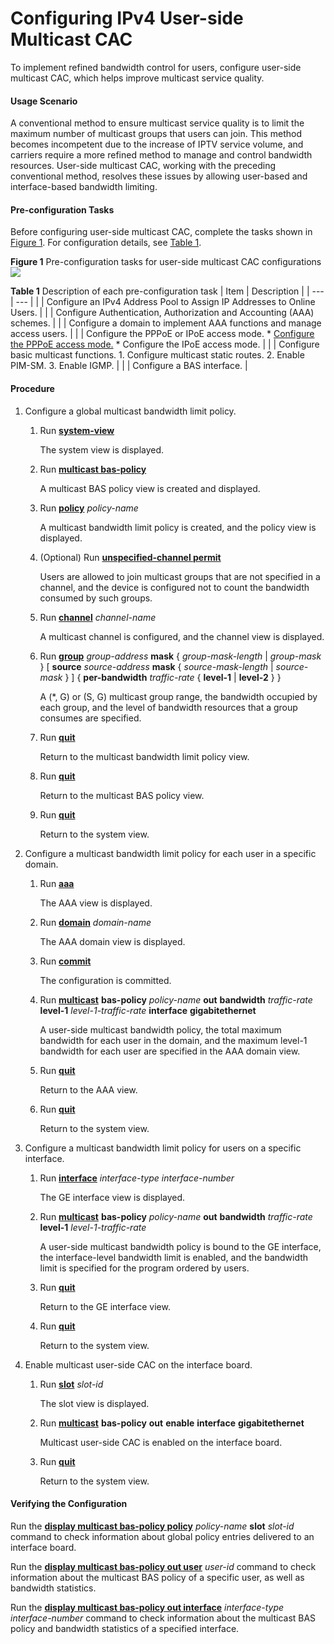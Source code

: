 Configuring IPv4 User-side Multicast CAC
========================================

To implement refined bandwidth control for users, configure user-side multicast CAC, which helps improve multicast service quality.

#### Usage Scenario

A conventional method to ensure multicast service quality is to limit the maximum number of multicast groups that users can join. This method becomes incompetent due to the increase of IPTV service volume, and carriers require a more refined method to manage and control bandwidth resources. User-side multicast CAC, working with the preceding conventional method, resolves these issues by allowing user-based and interface-based bandwidth limiting.


#### Pre-configuration Tasks

Before configuring user-side multicast CAC, complete the tasks shown in [Figure 1](#EN-US_TASK_0172367641__fig_dc_ne_bras-multicast_cac_cfg_000103). For configuration details, see [Table 1](#EN-US_TASK_0172367641__table_dc_ne_bras-multicast_cac_cfg_000101).

**Figure 1** Pre-configuration tasks for user-side multicast CAC configurations  
![](images/fig_dc_ne_bras-multicast_cac_cfg_000103.png)

**Table 1** Description of each pre-configuration task
| Item | Description |
| --- | --- |
|  | Configure an IPv4 Address Pool to Assign IP Addresses to Online Users. |
|  | Configure Authentication, Authorization and Accounting (AAA) schemes. |
|  | Configure a domain to implement AAA functions and manage access users. |
|  | Configure the PPPoE or IPoE access mode.   * [Configure the PPPoE access mode.](dc_ne_pppoe_cfg_0004.html) * Configure the IPoE access mode. |
|  | Configure basic multicast functions.   1. Configure multicast static routes. 2. Enable PIM-SM. 3. Enable IGMP. |
|  | Configure a BAS interface. |





#### Procedure

1. Configure a global multicast bandwidth limit policy.
   1. Run [**system-view**](cmdqueryname=system-view)
      
      
      
      The system view is displayed.
   2. Run [**multicast bas-policy**](cmdqueryname=multicast+bas-policy)
      
      
      
      A multicast BAS policy view is created and displayed.
   3. Run [**policy**](cmdqueryname=policy) *policy-name*
      
      
      
      A multicast bandwidth limit policy is created, and the policy view is displayed.
   4. (Optional) Run [**unspecified-channel permit**](cmdqueryname=unspecified-channel+permit)
      
      
      
      Users are allowed to join multicast groups that are not specified in a channel, and the device is configured not to count the bandwidth consumed by such groups.
   5. Run [**channel**](cmdqueryname=channel) *channel-name*
      
      
      
      A multicast channel is configured, and the channel view is displayed.
   6. Run [**group**](cmdqueryname=group) *group-address* **mask** { *group-mask-length* | *group-mask* } [ **source** *source-address* **mask** { *source-mask-length* | *source-mask* } ] { **per-bandwidth** *traffic-rate* { **level-1** | **level-2** } }
      
      
      
      A (\*, G) or (S, G) multicast group range, the bandwidth occupied by each group, and the level of bandwidth resources that a group consumes are specified.
   7. Run [**quit**](cmdqueryname=quit)
      
      
      
      Return to the multicast bandwidth limit policy view.
   8. Run [**quit**](cmdqueryname=quit)
      
      
      
      Return to the multicast BAS policy view.
   9. Run [**quit**](cmdqueryname=quit)
      
      
      
      Return to the system view.
2. Configure a multicast bandwidth limit policy for each user in a specific domain.
   1. Run [**aaa**](cmdqueryname=aaa)
      
      
      
      The AAA view is displayed.
   2. Run [**domain**](cmdqueryname=domain) *domain-name*
      
      
      
      The AAA domain view is displayed.
   3. Run [**commit**](cmdqueryname=commit)
      
      
      
      The configuration is committed.
   4. Run [**multicast**](cmdqueryname=multicast) **bas-policy** *policy-name* **out** **bandwidth** *traffic-rate* **level-1** *level-1-traffic-rate* **interface** **gigabitethernet**
      
      
      
      A user-side multicast bandwidth policy, the total maximum bandwidth for each user in the domain, and the maximum level-1 bandwidth for each user are specified in the AAA domain view.
   5. Run [**quit**](cmdqueryname=quit)
      
      
      
      Return to the AAA view.
   6. Run [**quit**](cmdqueryname=quit)
      
      
      
      Return to the system view.
3. Configure a multicast bandwidth limit policy for users on a specific interface.
   1. Run [**interface**](cmdqueryname=interface) *interface-type* *interface-number*
      
      
      
      The GE interface view is displayed.
   2. Run [**multicast**](cmdqueryname=multicast) **bas-policy** *policy-name* **out** **bandwidth** *traffic-rate* **level-1** *level-1-traffic-rate*
      
      
      
      A user-side multicast bandwidth policy is bound to the GE interface, the interface-level bandwidth limit is enabled, and the bandwidth limit is specified for the program ordered by users.
   3. Run [**quit**](cmdqueryname=quit)
      
      
      
      Return to the GE interface view.
   4. Run [**quit**](cmdqueryname=quit)
      
      
      
      Return to the system view.
4. Enable multicast user-side CAC on the interface board.
   1. Run [**slot**](cmdqueryname=slot) *slot-id*
      
      
      
      The slot view is displayed.
   2. Run [**multicast**](cmdqueryname=multicast) **bas-policy** **out** **enable** **interface** **gigabitethernet**
      
      
      
      Multicast user-side CAC is enabled on the interface board.
   3. Run [**quit**](cmdqueryname=quit)
      
      
      
      Return to the system view.

#### Verifying the Configuration

Run the [**display multicast bas-policy policy**](cmdqueryname=display+multicast+bas-policy+policy) *policy-name* **slot** *slot-id* command to check information about global policy entries delivered to an interface board.

Run the [**display multicast bas-policy out user**](cmdqueryname=display+multicast+bas-policy+out+user) *user-id* command to check information about the multicast BAS policy of a specific user, as well as bandwidth statistics.

Run the [**display multicast bas-policy out interface**](cmdqueryname=display+multicast+bas-policy+out+interface) *interface-type interface-number* command to check information about the multicast BAS policy and bandwidth statistics of a specified interface.